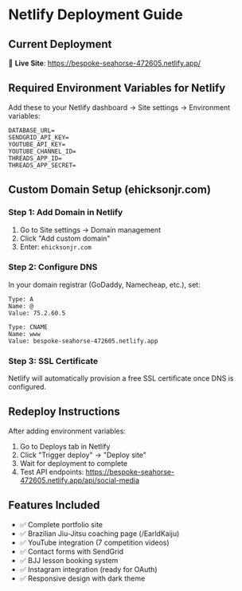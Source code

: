 # Netlify Deployment Guide

## Current Deployment
🚀 **Live Site**: https://bespoke-seahorse-472605.netlify.app/

## Required Environment Variables for Netlify

Add these to your Netlify dashboard → Site settings → Environment variables:

```
DATABASE_URL=
SENDGRID_API_KEY=
YOUTUBE_API_KEY=
YOUTUBE_CHANNEL_ID=
THREADS_APP_ID=
THREADS_APP_SECRET=
```

## Custom Domain Setup (ehicksonjr.com)

### Step 1: Add Domain in Netlify
1. Go to Site settings → Domain management
2. Click "Add custom domain"
3. Enter: `ehicksonjr.com`

### Step 2: Configure DNS
In your domain registrar (GoDaddy, Namecheap, etc.), set:

```
Type: A
Name: @
Value: 75.2.60.5

Type: CNAME
Name: www
Value: bespoke-seahorse-472605.netlify.app
```

### Step 3: SSL Certificate
Netlify will automatically provision a free SSL certificate once DNS is configured.

## Redeploy Instructions

After adding environment variables:
1. Go to Deploys tab in Netlify
2. Click "Trigger deploy" → "Deploy site"
3. Wait for deployment to complete
4. Test API endpoints: https://bespoke-seahorse-472605.netlify.app/api/social-media

## Features Included
- ✅ Complete portfolio site
- ✅ Brazilian Jiu-Jitsu coaching page (/EarldKaiju)
- ✅ YouTube integration (7 competition videos)
- ✅ Contact forms with SendGrid
- ✅ BJJ lesson booking system
- ✅ Instagram integration (ready for OAuth)
- ✅ Responsive design with dark theme